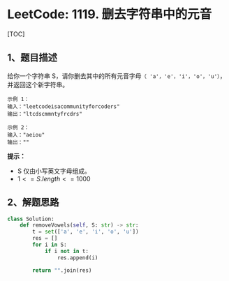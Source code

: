 # LeetCode: 1119. 删去字符串中的元音

[TOC]

## 1、题目描述

给你一个字符串 S，请你删去其中的所有元音字母`（ 'a'，'e'，'i'，'o'，'u'）`，并返回这个新字符串。

 ```
示例 1：
输入："leetcodeisacommunityforcoders"
输出："ltcdscmmntyfrcdrs"

示例 2：
输入："aeiou"
输出：""
 ```



**提示：**

- S 仅由小写英文字母组成。
-  $1 <= S.length <= 1000$ 

## 2、解题思路



```python
class Solution:
    def removeVowels(self, S: str) -> str:
        t = set(['a', 'e', 'i', 'o', 'u'])
        res = []
        for i in S:
            if i not in t:
                res.append(i)

        return "".join(res)
```

